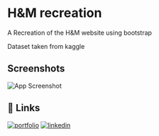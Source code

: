 
# H&M recreation

A Recreation of the H&M website using bootstrap

Dataset taken from kaggle

## Screenshots

![App Screenshot](https://fitx-image-bucket.s3.eu-west-1.amazonaws.com/H%26M.png)

## 🔗 Links

[![portfolio](https://img.shields.io/badge/my_portfolio-000?style=for-the-badge&logo=ko-fi&logoColor=white)](https://tariqh-portfolio.vercel.app/)
[![linkedin](https://img.shields.io/badge/linkedin-0A66C2?style=for-the-badge&logo=linkedin&logoColor=white)](https://www.linkedin.com/in/tariq-horan/)
